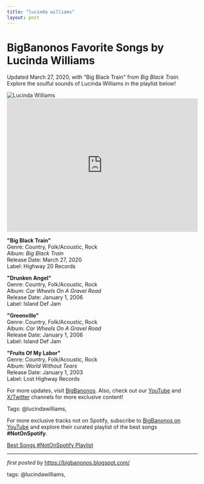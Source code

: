 ```yaml
---
title: "lucinda williams"
layout: post
---
```

<!-- Title of the Post -->
<h1 >BigBanonos Favorite Songs by Lucinda Williams</h1> <!-- Introductory Text -->
<p >Updated March 27, 2020, with "Big Black Train" from <em>Big Black Train</em>. Explore the soulful sounds of Lucinda Williams in the playlist below!</p> <!-- Featured Image -->
<div > <img src="https://i.scdn.co/image/ab67616d0000b2731392b88fe5fd1f39ecdd17be" alt="Lucinda Williams" />
</div> <!-- Spotify Embed -->
<div > <iframe src="https://open.spotify.com/embed/playlist/5tVOMUmCI3U9WSOjGhQ4G8?utm_source=generator" width="100%" height="352" frameborder="0" allowfullscreen="" allow="autoplay; clipboard-write; encrypted-media; fullscreen; picture-in-picture" loading="lazy"></iframe>
</div> <!-- Song Information -->
<div > <p><strong>"Big Black Train"</strong><br> Genre: Country, Folk/Acoustic, Rock<br> Album: <em>Big Black Train</em><br> Release Date: March 27, 2020<br> Label: Highway 20 Records</p> <p><strong>"Drunken Angel"</strong><br> Genre: Country, Folk/Acoustic, Rock<br> Album: <em>Car Wheels On A Gravel Road</em><br> Release Date: January 1, 2006<br> Label: Island Def Jam</p> <p><strong>"Greenville"</strong><br> Genre: Country, Folk/Acoustic, Rock<br> Album: <em>Car Wheels On A Gravel Road</em><br> Release Date: January 1, 2006<br> Label: Island Def Jam</p> <p><strong>"Fruits Of My Labor"</strong><br> Genre: Country, Folk/Acoustic, Rock<br> Album: <em>World Without Tears</em><br> Release Date: January 1, 2003<br> Label: Lost Highway Records</p>
</div> <!-- Footer Links -->
<div > <p>For more updates, visit <a href="https://bigbanonos.blogspot.com/" target="_blank">BigBanonos</a>. Also, check out our <a href="https://www.youtube.com/@BigBanonos" target="_blank">YouTube</a> and <a href="https://x.com/bigbanonos" target="_blank">X/Twitter</a> channels for more exclusive content!</p>
</div> <!-- Tags -->
<p >Tags: @lucindawilliams,</p>


<!--Subscribe and Playlist Links-->
<div>
    <p>For more exclusive tracks not on Spotify, subscribe to <a href="https://www.youtube.com/@BigBanonos" target="_blank">BigBanonos on YouTube</a> and explore their curated playlist of the best songs <strong>#NotOnSpotify</strong>.</p>
    <p><a href="https://www.youtube.com/playlist?list=PLtuNtuTatqI0kFahUCbtbfenC_ET5O_tr" target="_blank">Best Songs #NotOnSpotify Playlist<br /></a></p></div>

<hr />

<p><em>first posted by</em> <a href="https://bigbanonos.blogspot.com/" rel="noopener" target="_new">https://bigbanonos.blogspot.com/</a></p>

<p>tags: @lucindawilliams,</p>
